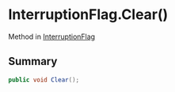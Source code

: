 # InterruptionFlag.Clear()

Method in [InterruptionFlag](/api/csharp/yarn.unity.interruptionflag.md)

## Summary



```csharp
public void Clear();
```

